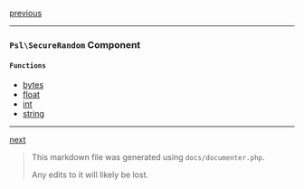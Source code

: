 [previous](result.md)

---

### `Psl\SecureRandom` Component

#### `Functions`

- [bytes](./../../src/Psl/SecureRandom/bytes.php#L20)
- [float](./../../src/Psl/SecureRandom/float.php#L14)
- [int](./../../src/Psl/SecureRandom/int.php#L21)
- [string](./../../src/Psl/SecureRandom/string.php#L25)



---

[next](shell.md)

> This markdown file was generated using `docs/documenter.php`.
>
> Any edits to it will likely be lost.
